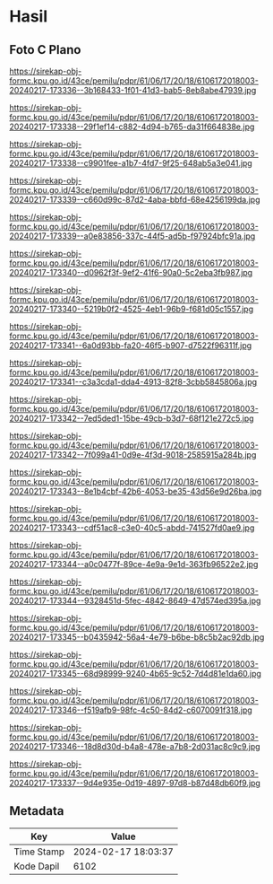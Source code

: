 # Hasil

## Foto C Plano

https://sirekap-obj-formc.kpu.go.id/43ce/pemilu/pdpr/61/06/17/20/18/6106172018003-20240217-173336--3b168433-1f01-41d3-bab5-8eb8abe47939.jpg

https://sirekap-obj-formc.kpu.go.id/43ce/pemilu/pdpr/61/06/17/20/18/6106172018003-20240217-173338--29f1ef14-c882-4d94-b765-da31f664838e.jpg

https://sirekap-obj-formc.kpu.go.id/43ce/pemilu/pdpr/61/06/17/20/18/6106172018003-20240217-173338--c9901fee-a1b7-4fd7-9f25-648ab5a3e041.jpg

https://sirekap-obj-formc.kpu.go.id/43ce/pemilu/pdpr/61/06/17/20/18/6106172018003-20240217-173339--c660d99c-87d2-4aba-bbfd-68e4256199da.jpg

https://sirekap-obj-formc.kpu.go.id/43ce/pemilu/pdpr/61/06/17/20/18/6106172018003-20240217-173339--a0e83856-337c-44f5-ad5b-f97924bfc91a.jpg

https://sirekap-obj-formc.kpu.go.id/43ce/pemilu/pdpr/61/06/17/20/18/6106172018003-20240217-173340--d0962f3f-9ef2-41f6-90a0-5c2eba3fb987.jpg

https://sirekap-obj-formc.kpu.go.id/43ce/pemilu/pdpr/61/06/17/20/18/6106172018003-20240217-173340--5219b0f2-4525-4eb1-96b9-f681d05c1557.jpg

https://sirekap-obj-formc.kpu.go.id/43ce/pemilu/pdpr/61/06/17/20/18/6106172018003-20240217-173341--6a0d93bb-fa20-46f5-b907-d7522f96311f.jpg

https://sirekap-obj-formc.kpu.go.id/43ce/pemilu/pdpr/61/06/17/20/18/6106172018003-20240217-173341--c3a3cda1-dda4-4913-82f8-3cbb5845806a.jpg

https://sirekap-obj-formc.kpu.go.id/43ce/pemilu/pdpr/61/06/17/20/18/6106172018003-20240217-173342--7ed5ded1-15be-49cb-b3d7-68f121e272c5.jpg

https://sirekap-obj-formc.kpu.go.id/43ce/pemilu/pdpr/61/06/17/20/18/6106172018003-20240217-173342--7f099a41-0d9e-4f3d-9018-2585915a284b.jpg

https://sirekap-obj-formc.kpu.go.id/43ce/pemilu/pdpr/61/06/17/20/18/6106172018003-20240217-173343--8e1b4cbf-42b6-4053-be35-43d56e9d26ba.jpg

https://sirekap-obj-formc.kpu.go.id/43ce/pemilu/pdpr/61/06/17/20/18/6106172018003-20240217-173343--cdf51ac8-c3e0-40c5-abdd-741527fd0ae9.jpg

https://sirekap-obj-formc.kpu.go.id/43ce/pemilu/pdpr/61/06/17/20/18/6106172018003-20240217-173344--a0c0477f-89ce-4e9a-9e1d-363fb96522e2.jpg

https://sirekap-obj-formc.kpu.go.id/43ce/pemilu/pdpr/61/06/17/20/18/6106172018003-20240217-173344--9328451d-5fec-4842-8649-47d574ed395a.jpg

https://sirekap-obj-formc.kpu.go.id/43ce/pemilu/pdpr/61/06/17/20/18/6106172018003-20240217-173345--b0435942-56a4-4e79-b6be-b8c5b2ac92db.jpg

https://sirekap-obj-formc.kpu.go.id/43ce/pemilu/pdpr/61/06/17/20/18/6106172018003-20240217-173345--68d98999-9240-4b65-9c52-7d4d81e1da60.jpg

https://sirekap-obj-formc.kpu.go.id/43ce/pemilu/pdpr/61/06/17/20/18/6106172018003-20240217-173346--f519afb9-98fc-4c50-84d2-c6070091f318.jpg

https://sirekap-obj-formc.kpu.go.id/43ce/pemilu/pdpr/61/06/17/20/18/6106172018003-20240217-173346--18d8d30d-b4a8-478e-a7b8-2d031ac8c9c9.jpg

https://sirekap-obj-formc.kpu.go.id/43ce/pemilu/pdpr/61/06/17/20/18/6106172018003-20240217-173337--9d4e935e-0d19-4897-97d8-b87d48db60f9.jpg


## Metadata

| Key        | Value               |
| ---------- | ------------------- |
| Time Stamp | 2024-02-17 18:03:37 |
| Kode Dapil | 6102                |



